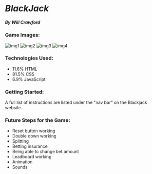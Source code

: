 # *BlackJack*

##### By Will Crawford

### Game Images:
![img1](https://i.imgur.com/69yUPMU.png "test")
![img2](https://i.imgur.com/BX9mBMv.png "test")
![img3](https://i.imgur.com/8lyj0j6.png "test")
![img4](https://i.imgur.com/hb8Us1M.png "test")

### Technologies Used:
* 11.6% HTML
* 81.5% CSS
* 6.9% JavaScript

### Getting Started:
A full list of instructions are listed under the "nav bar" on the Blackjack website.

### Future Steps for the Game:
* Reset button working
* Double down working
* Splitting
* Betting insurance
* Being able to change bet amount
* Leadboard working
* Animation
* Sounds